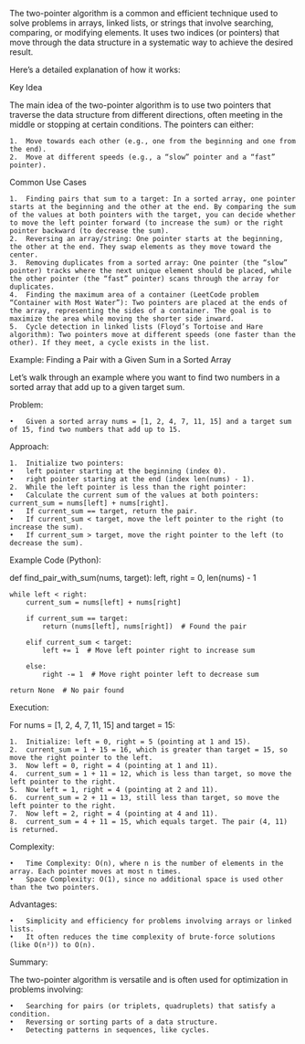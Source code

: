 The two-pointer algorithm is a common and efficient technique used to solve problems in arrays, linked lists, or strings that involve searching, comparing, or modifying elements. It uses two indices (or pointers) that move through the data structure in a systematic way to achieve the desired result.

Here’s a detailed explanation of how it works:

Key Idea

The main idea of the two-pointer algorithm is to use two pointers that traverse the data structure from different directions, often meeting in the middle or stopping at certain conditions. The pointers can either:

	1.	Move towards each other (e.g., one from the beginning and one from the end).
	2.	Move at different speeds (e.g., a “slow” pointer and a “fast” pointer).

Common Use Cases

	1.	Finding pairs that sum to a target: In a sorted array, one pointer starts at the beginning and the other at the end. By comparing the sum of the values at both pointers with the target, you can decide whether to move the left pointer forward (to increase the sum) or the right pointer backward (to decrease the sum).
	2.	Reversing an array/string: One pointer starts at the beginning, the other at the end. They swap elements as they move toward the center.
	3.	Removing duplicates from a sorted array: One pointer (the “slow” pointer) tracks where the next unique element should be placed, while the other pointer (the “fast” pointer) scans through the array for duplicates.
	4.	Finding the maximum area of a container (LeetCode problem “Container with Most Water”): Two pointers are placed at the ends of the array, representing the sides of a container. The goal is to maximize the area while moving the shorter side inward.
	5.	Cycle detection in linked lists (Floyd’s Tortoise and Hare algorithm): Two pointers move at different speeds (one faster than the other). If they meet, a cycle exists in the list.

Example: Finding a Pair with a Given Sum in a Sorted Array

Let’s walk through an example where you want to find two numbers in a sorted array that add up to a given target sum.

Problem:

	•	Given a sorted array nums = [1, 2, 4, 7, 11, 15] and a target sum of 15, find two numbers that add up to 15.

Approach:

	1.	Initialize two pointers:
	•	left pointer starting at the beginning (index 0).
	•	right pointer starting at the end (index len(nums) - 1).
	2.	While the left pointer is less than the right pointer:
	•	Calculate the current sum of the values at both pointers: current_sum = nums[left] + nums[right].
	•	If current_sum == target, return the pair.
	•	If current_sum < target, move the left pointer to the right (to increase the sum).
	•	If current_sum > target, move the right pointer to the left (to decrease the sum).

Example Code (Python):

def find_pair_with_sum(nums, target):
    left, right = 0, len(nums) - 1
    
    while left < right:
        current_sum = nums[left] + nums[right]
        
        if current_sum == target:
            return (nums[left], nums[right])  # Found the pair
        
        elif current_sum < target:
            left += 1  # Move left pointer right to increase sum
        
        else:
            right -= 1  # Move right pointer left to decrease sum
    
    return None  # No pair found

Execution:

For nums = [1, 2, 4, 7, 11, 15] and target = 15:

	1.	Initialize: left = 0, right = 5 (pointing at 1 and 15).
	2.	current_sum = 1 + 15 = 16, which is greater than target = 15, so move the right pointer to the left.
	3.	Now left = 0, right = 4 (pointing at 1 and 11).
	4.	current_sum = 1 + 11 = 12, which is less than target, so move the left pointer to the right.
	5.	Now left = 1, right = 4 (pointing at 2 and 11).
	6.	current_sum = 2 + 11 = 13, still less than target, so move the left pointer to the right.
	7.	Now left = 2, right = 4 (pointing at 4 and 11).
	8.	current_sum = 4 + 11 = 15, which equals target. The pair (4, 11) is returned.

Complexity:

	•	Time Complexity: O(n), where n is the number of elements in the array. Each pointer moves at most n times.
	•	Space Complexity: O(1), since no additional space is used other than the two pointers.

Advantages:

	•	Simplicity and efficiency for problems involving arrays or linked lists.
	•	It often reduces the time complexity of brute-force solutions (like O(n²)) to O(n).

Summary:

The two-pointer algorithm is versatile and is often used for optimization in problems involving:

	•	Searching for pairs (or triplets, quadruplets) that satisfy a condition.
	•	Reversing or sorting parts of a data structure.
	•	Detecting patterns in sequences, like cycles.